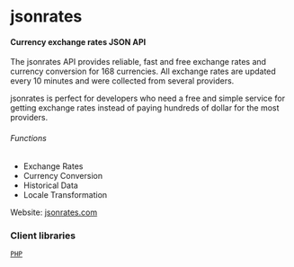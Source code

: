 jsonrates
=========

#### Currency exchange rates JSON API

The jsonrates API provides reliable, fast and free exchange rates and currency conversion for 168 currencies. All exchange rates are updated every 10 minutes and were collected from several providers.

jsonrates is perfect for developers who need a free and simple service for getting exchange rates instead of paying hundreds of dollar for the most providers.

###### Functions
* Exchange Rates
* Currency Conversion
* Historical Data
* Locale Transformation

Website: [jsonrates.com](http://jsonrates.com/)

### Client libraries

[`PHP`](/php)
